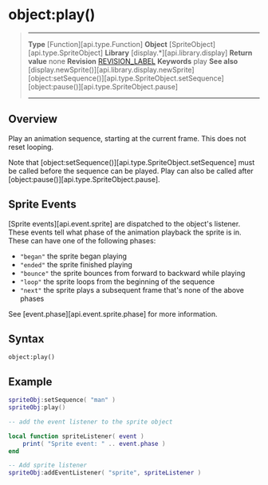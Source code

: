 # object:play()

> --------------------- ------------------------------------------------------------------------------------------
> __Type__              [Function][api.type.Function]
> __Object__            [SpriteObject][api.type.SpriteObject]
> __Library__           [display.*][api.library.display]
> __Return value__      none
> __Revision__          [REVISION_LABEL](REVISION_URL)
> __Keywords__          play
> __See also__          [display.newSprite()][api.library.display.newSprite]
>						[object:setSequence()][api.type.SpriteObject.setSequence]
>						[object:pause()][api.type.SpriteObject.pause]
> --------------------- ------------------------------------------------------------------------------------------


## Overview

Play an animation sequence, starting at the current frame. This does not reset looping.

Note that [object:setSequence()][api.type.SpriteObject.setSequence] must be called before the sequence can be played. Play can also be called after [object:pause()][api.type.SpriteObject.pause].

## Sprite Events

[Sprite events][api.event.sprite] are dispatched to the object's listener. These events tell what phase of the animation playback the sprite is in. These can have one of the following phases:

* `"began"` the sprite began playing
* `"ended"` the sprite finished playing
* `"bounce"` the sprite bounces from forward to backward while playing
* `"loop"` the sprite loops from the beginning of the sequence
* `"next"` the sprite plays a subsequent frame that's none of the above phases

See [event.phase][api.event.sprite.phase] for more information.


## Syntax

	object:play()

## Example

``````lua
spriteObj:setSequence( "man" )
spriteObj:play()

-- add the event listener to the sprite object

local function spriteListener( event )
    print( "Sprite event: " .. event.phase )
end

-- Add sprite listener
spriteObj:addEventListener( "sprite", spriteListener )

``````

